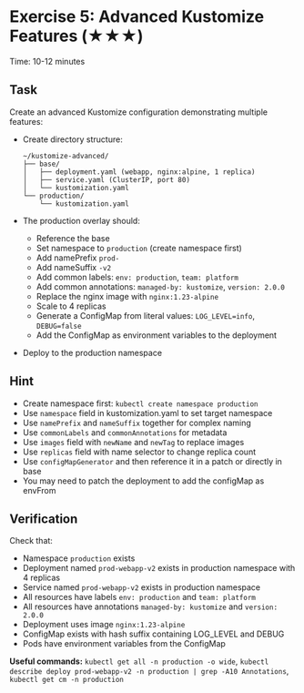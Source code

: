# Exercise 5: Advanced Kustomize Features (★★★)

Time: 10-12 minutes

## Task

Create an advanced Kustomize configuration demonstrating multiple features:

- Create directory structure:

  ```text
  ~/kustomize-advanced/
  ├── base/
  │   ├── deployment.yaml (webapp, nginx:alpine, 1 replica)
  │   ├── service.yaml (ClusterIP, port 80)
  │   └── kustomization.yaml
  └── production/
      └── kustomization.yaml
  ```

- The production overlay should:
  - Reference the base
  - Set namespace to `production` (create namespace first)
  - Add namePrefix `prod-`
  - Add nameSuffix `-v2`
  - Add common labels: `env: production`, `team: platform`
  - Add common annotations: `managed-by: kustomize`, `version: 2.0.0`
  - Replace the nginx image with `nginx:1.23-alpine`
  - Scale to 4 replicas
  - Generate a ConfigMap from literal values: `LOG_LEVEL=info`, `DEBUG=false`
  - Add the ConfigMap as environment variables to the deployment
- Deploy to the production namespace

## Hint

- Create namespace first: `kubectl create namespace production`
- Use `namespace` field in kustomization.yaml to set target namespace
- Use `namePrefix` and `nameSuffix` together for complex naming
- Use `commonLabels` and `commonAnnotations` for metadata
- Use `images` field with `newName` and `newTag` to replace images
- Use `replicas` field with name selector to change replica count
- Use `configMapGenerator` and then reference it in a patch or directly in base
- You may need to patch the deployment to add the configMap as envFrom

## Verification

Check that:

- Namespace `production` exists
- Deployment named `prod-webapp-v2` exists in production namespace with 4 replicas
- Service named `prod-webapp-v2` exists in production namespace
- All resources have labels `env: production` and `team: platform`
- All resources have annotations `managed-by: kustomize` and `version: 2.0.0`
- Deployment uses image `nginx:1.23-alpine`
- ConfigMap exists with hash suffix containing LOG_LEVEL and DEBUG
- Pods have environment variables from the ConfigMap

**Useful commands:** `kubectl get all -n production -o wide`,
`kubectl describe deploy prod-webapp-v2 -n production | grep -A10 Annotations`,
`kubectl get cm -n production`
